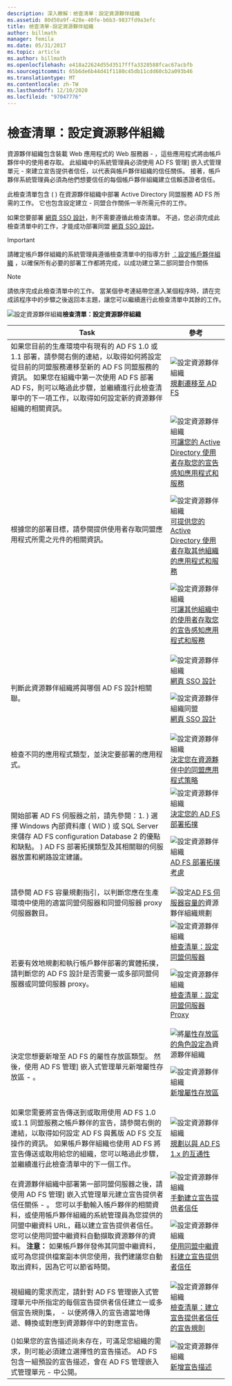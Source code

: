 ```yaml
---
description: 深入瞭解：檢查清單：設定資源夥伴組織
ms.assetid: 80d50a9f-428e-40fe-b6b3-9837fd9a3efc
title: 檢查清單-設定資源夥伴組織
author: billmath
manager: femila
ms.date: 05/31/2017
ms.topic: article
ms.author: billmath
ms.openlocfilehash: e418a22624d55d3517fffa3328588fcac67acbfb
ms.sourcegitcommit: 65b6de6b44d41f1180c45db11cdd60cb2a093b46
ms.translationtype: MT
ms.contentlocale: zh-TW
ms.lasthandoff: 12/10/2020
ms.locfileid: "97047776"
---
```

# <a name="checklist-configuring-the-resource-partner-organization"></a>檢查清單：設定資源夥伴組織

資源夥伴組織包含裝載 Web 應用程式的 Web 服務器 \- ，這些應用程式將由帳戶夥伴中的使用者存取。 此組織中的系統管理員必須使用 AD FS 管理] 嵌入式管理單元 \- 來建立宣告提供者信任，以代表與帳戶夥伴組織的信任關係。 接著，帳戶夥伴系統管理員必須為他們想要信任的每個帳戶夥伴組織建立信賴憑證者信任。

此檢查清單包含 \( \) 在資源夥伴組織中部署 Active Directory 同盟服務 AD FS 所需的工作。 它也包含設定建立 \- 同盟合作關係一半所需元件的工作。

如果您要部署 [網頁 SSO 設計](/previous-versions/windows/it-pro/windows-server-2012-R2-and-2012/dd807033(v=ws.11))，則不需要遵循此檢查清單。 不過，您必須完成此檢查清單中的工作，才能成功部署同盟 [網頁 SSO 設計](/previous-versions/windows/it-pro/windows-server-2012-R2-and-2012/dd807050(v=ws.11))。

> [!IMPORTANT]
> 請確定帳戶夥伴組織的系統管理員遵循檢查清單中的指導方針 [：設定帳戶夥伴組織](Checklist--Configuring-the-Account-Partner-Organization.md) ，以確保所有必要的部署工作都將完成，以成功建立第二部同盟合作關係

> [!NOTE]
> 請依序完成此檢查清單中的工作。 當某個參考連結帶您進入某個程序時，請在完成該程序中的步驟之後返回本主題，讓您可以繼續進行此檢查清單中其餘的工作。

![設定資源夥伴組織](media/2b05dce3-938f-4168-9b8f-1f4398cbdb9b.gif)**檢查清單：設定資源夥伴組織**

|Task|參考|
|--------|-------------|
|如果您目前的生產環境中有現有的 AD FS 1.0 或1.1 部署，請參閱右側的連結，以取得如何將設定從目前的同盟服務遷移至新的 AD FS 同盟服務的資訊。 如果您在組織中第一次使用 AD FS 部署 AD FS，則可以略過此步驟，並繼續進行此檢查清單中的下一項工作，以取得如何設定新的資源夥伴組織的相關資訊。|![設定資源夥伴組織](media/faa393df-4856-4431-9eda-4f4e5be72a90.gif)[規劃遷移至 AD FS](/previous-versions/windows/it-pro/windows-server-2008-R2-and-2008/ff678044(v=ws.10))|
|根據您的部署目標，請參閱提供使用者存取同盟應用程式所需之元件的相關資訊。|![設定資源夥伴組織](media/faa393df-4856-4431-9eda-4f4e5be72a90.gif)[可讓您的 Active Directory 使用者存取您的宣告感知應用程式和服務](/previous-versions/windows/it-pro/windows-server-2012-R2-and-2012/dd807071(v=ws.11))<p>![設定資源夥伴組織](media/faa393df-4856-4431-9eda-4f4e5be72a90.gif)[可提供您的 Active Directory 使用者存取其他組織的應用程式和服務](/previous-versions/windows/it-pro/windows-server-2012-R2-and-2012/dd807123(v=ws.11))<p>![設定資源夥伴組織](media/faa393df-4856-4431-9eda-4f4e5be72a90.gif)[可讓其他組織中的使用者存取您的宣告感知應用程式和服務](/previous-versions/windows/it-pro/windows-server-2012-R2-and-2012/dd807099(v=ws.11))|
|判斷此資源夥伴組織將與哪個 AD FS 設計相關聯。|![設定資源夥伴組織](media/faa393df-4856-4431-9eda-4f4e5be72a90.gif)[網頁 SSO 設計](/previous-versions/windows/it-pro/windows-server-2012-R2-and-2012/dd807033(v=ws.11))<p>![設定資源夥伴組織同盟](media/faa393df-4856-4431-9eda-4f4e5be72a90.gif)[網頁 SSO 設計](/previous-versions/windows/it-pro/windows-server-2012-R2-and-2012/dd807050(v=ws.11))|
|檢查不同的應用程式類型，並決定要部署的應用程式。|![設定資源夥伴組織](media/faa393df-4856-4431-9eda-4f4e5be72a90.gif)[決定您在資源夥伴中的同盟應用程式策略](/previous-versions/windows/it-pro/windows-server-2012-R2-and-2012/dd807077(v=ws.11))|
|開始部署 AD FS 伺服器之前，請先參閱：1. \) 選擇 Windows 內部資料庫 \( WID \) 或 SQL Server 來儲存 AD FS configuration Database 2 的優點和缺點。 \) AD FS 部署拓撲類型及其相關聯的伺服器放置和網路設定建議。|![設定資源夥伴組織](media/faa393df-4856-4431-9eda-4f4e5be72a90.gif)[決定您的 AD FS 部署拓撲](../design/determine-your-ad-fs-deployment-topology.md)<p>![設定資源夥伴組織](media/faa393df-4856-4431-9eda-4f4e5be72a90.gif)[AD FS 部署拓撲考慮](/previous-versions/windows/it-pro/windows-server-2012-R2-and-2012/gg982489(v=ws.11))|
|請參閱 AD FS 容量規劃指引，以判斷您應在生產環境中使用的適當同盟伺服器和同盟伺服器 proxy 伺服器數目。|![設定](media/faa393df-4856-4431-9eda-4f4e5be72a90.gif)[AD FS 伺服器容量的](../design/planning-for-ad-fs-server-capacity.md)資源夥伴組織規劃|
|若要有效地規劃和執行帳戶夥伴部署的實體拓撲，請判斷您的 AD FS 設計是否需要一或多部同盟伺服器或同盟伺服器 proxy。|![設定資源夥伴組織](media/bc6cea1a-1c6c-4124-8c8f-1df5adfe8c88.gif)[檢查清單：設定同盟伺服器](Checklist--Setting-Up-a-Federation-Server.md)<p>![設定資源夥伴組織](media/bc6cea1a-1c6c-4124-8c8f-1df5adfe8c88.gif)[檢查清單：設定同盟伺服器 Proxy](Checklist--Setting-Up-a-Federation-Server-Proxy.md)|
|決定您想要新增至 AD FS 的屬性存放區類型。 然後，使用 AD FS 管理] 嵌入式管理單元新增屬性存放區 \- 。|![將](media/faa393df-4856-4431-9eda-4f4e5be72a90.gif)[屬性存放區的角色設定為](../../ad-fs/technical-reference/The-Role-of-Attribute-Stores.md)資源夥伴組織<p>![設定資源夥伴組織](media/15dd35b6-6cc6-421f-93f8-7109920e7144.gif)[新增屬性存放區](../../ad-fs/operations/Add-an-Attribute-Store.md)|
|如果您需要將宣告傳送到或取用使用 AD FS 1.0 或1.1 同盟服務之帳戶夥伴的宣告，請參閱右側的連結，以取得如何設定 AD FS 與舊版 AD FS 交互操作的資訊。 如果帳戶夥伴組織也使用 AD FS 將宣告傳送或取用給您的組織，您可以略過此步驟，並繼續進行此檢查清單中的下一個工作。|![設定資源夥伴組織](media/faa393df-4856-4431-9eda-4f4e5be72a90.gif)[規劃以與 AD FS 1.x 的互通性](/previous-versions/windows/it-pro/windows-server-2012-R2-and-2012/ff678040(v=ws.11))|
|在資源夥伴組織中部署第一部同盟伺服器之後，請使用 AD FS 管理] 嵌入式管理單元建立宣告提供者信任關係 \- 。 您可以手動輸入帳戶夥伴的相關資料，或使用帳戶夥伴組織的系統管理員為您提供的同盟中繼資料 URL，藉以建立宣告提供者信任。 您可以使用同盟中繼資料自動擷取資源夥伴的資料。 **注意：** 如果帳戶夥伴發佈其同盟中繼資料，或可為您提供檔案副本供您使用，我們建議您自動取出資料，因為它可以節省時間。|![設定資源夥伴組織](media/15dd35b6-6cc6-421f-93f8-7109920e7144.gif)[手動建立宣告提供者信任](https://docs.microsoft.com/windows-server/identity/ad-fs/operations/create-a-claims-provider-trust#to-create-a-claims-provider-trust-manually)<p>![設定資源夥伴組織](media/15dd35b6-6cc6-421f-93f8-7109920e7144.gif)[使用同盟中繼資料建立宣告提供者信任](https://docs.microsoft.com/windows-server/identity/ad-fs/operations/create-a-claims-provider-trust#to-create-a-claims-provider-trust-using-federation-metadata)|
|視組織的需求而定，請針對 AD FS 管理嵌入式管理單元中所指定的每個宣告提供者信任建立一或多個宣告規則集， \- 以便將傳入的宣告適當地傳遞、轉換或對應到資源夥伴中的對應宣告。|![設定資源夥伴組織](media/bc6cea1a-1c6c-4124-8c8f-1df5adfe8c88.gif)[檢查清單：建立宣告提供者信任的宣告規則](Checklist--Creating-Claim-Rules-for-a-Claims-Provider-Trust.md)|
|\(\)如果您的宣告描述尚未存在，可滿足您組織的需求，則可能必須建立選擇性的宣告描述。 AD FS 包含一組預設的宣告描述，會在 AD FS 管理嵌入式管理單元 \- 中公開。|![設定資源夥伴組織](media/15dd35b6-6cc6-421f-93f8-7109920e7144.gif)[新增宣告描述](../../ad-fs/operations/Add-a-Claim-Description.md)|
